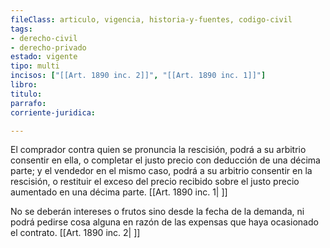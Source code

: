 ```yaml
---
fileClass: articulo, vigencia, historia-y-fuentes, codigo-civil
tags:
- derecho-civil
- derecho-privado
estado: vigente
tipo: multi
incisos: ["[[Art. 1890 inc. 2]]", "[[Art. 1890 inc. 1]]"]
libro:
titulo:
parrafo:
corriente-juridica:

---
```

El comprador contra quien se pronuncia la rescisión, podrá a su arbitrio consentir en ella, o completar el justo precio con deducción de una décima parte; y el vendedor en el mismo caso, podrá a su arbitrio consentir en la rescisión, o restituir el exceso del precio recibido sobre el justo precio aumentado en una décima parte. [[Art. 1890 inc. 1| ]]

No se deberán intereses o frutos sino desde la fecha de la demanda, ni podrá pedirse cosa alguna en razón de las expensas que haya ocasionado el contrato. [[Art. 1890 inc. 2| ]]
